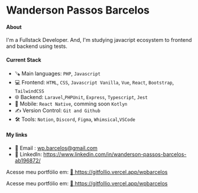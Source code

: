 # Wanderson Passos Barcelos

#### About
I'm a Fullstack Developer. And, I'm studying javacript ecosystem  to frontend and backend using tests.

#### Current Stack
- 🪚 Main languages: `PHP`, `Javascript`
- 💻 Frontend: `HTML`, `CSS`, `Javascript Vanilla`, `Vue`, `React`, `Bootstrap`, `TailwindCSS`
- 🌐 Backend: `Laravel`,`PHPUnit`, `Express`, `Typescript`, `Jest`
- 📱 Mobile: `React Native`, comming soon `Kotlyn`
- ✍️ Version Control: `Git and Github`
- 🛠️ Tools: `Notion`, `Discord`, `Figma`, `Whimsical`,`VSCode`

#### My links
- 📧 Email : wp.barcelos@gmail.com
- 📧 LinkedIn: https://www.linkedin.com/in/wanderson-passos-barcelos-ab196872/

Acesse meu portfólio em: 
<a href="https://gitfollio.vercel.app/wpbarcelos"> 🔗
  https://gitfollio.vercel.app/wpbarcelos
</a>


Acesse meu portfólio em: 
<a href="https://gitfollio.vercel.app/wpbarcelos"> 🔗
  https://gitfollio.vercel.app/wpbarcelos
</a>

<!-- GitFolio:start
{
  "gitfolio": "on",
  "name": "Wanderson Passos Barcelos",
  "email": "",
  "tagline": "",
  "avatar_url": "https://avatars.githubusercontent.com/u/6966793?v=4",
  "website": "",
  "githubUser": "wpbarcelos",
  "linkedinUser": "https://www.linkedin.com/in/wpbarcelos/",
  "about": "Software developer",
  "showStars": true,
  "showFollowers": true,
  "followers": 13,
  "following": 55,
  "themeId": "minimal",
  "tech": [
  "React",
  "PHP",
  "Laravel",
  "Livewire"
],
  "projects": [
  {
    "id": 273792291,
    "repoName": "nodejs-socket-io-notificacoes",
    "url": "https://github.com/wpbarcelos/nodejs-socket-io-notificacoes",
    "stars": 0,
    "description": "",
    "image": "",
    "techs": [],
    "deploy": "",
    "highlighted": false
  },
  {
    "id": 274522287,
    "repoName": "react-native-bluetooth-escpos-printer",
    "url": "https://github.com/wpbarcelos/react-native-bluetooth-escpos-printer",
    "stars": 0,
    "description": "React-Native plugin for the bluetooth ESC/POS & TSC printers.",
    "image": "",
    "techs": [],
    "deploy": "",
    "highlighted": false
  },
  {
    "id": 606224626,
    "repoName": "mines-in-vuejs",
    "url": "https://github.com/wpbarcelos/mines-in-vuejs",
    "stars": 0,
    "description": "Mines Game with Vuejs",
    "image": "",
    "techs": [],
    "deploy": "",
    "highlighted": false
  },
  {
    "id": 809932319,
    "repoName": "poc-laravel-elastic",
    "url": "https://github.com/wpbarcelos/poc-laravel-elastic",
    "stars": 0,
    "description": "",
    "image": "",
    "techs": [],
    "deploy": "",
    "highlighted": false
  },
  {
    "id": 1030029406,
    "repoName": "flask-crud-tasks",
    "url": "https://github.com/wpbarcelos/flask-crud-tasks",
    "stars": 0,
    "description": "",
    "image": "",
    "techs": [],
    "deploy": "",
    "highlighted": false
  },
  {
    "id": 1045966903,
    "repoName": "fast_redis_rocketseat",
    "url": "https://github.com/wpbarcelos/fast_redis_rocketseat",
    "stars": 0,
    "description": "",
    "image": "",
    "techs": [],
    "deploy": "",
    "highlighted": false
  }
]
}
GitFolio:end -->
